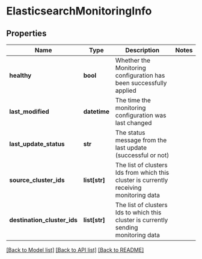 # ElasticsearchMonitoringInfo

## Properties
Name | Type | Description | Notes
------------ | ------------- | ------------- | -------------
**healthy** | **bool** | Whether the Monitoring configuration has been successfully applied | 
**last_modified** | **datetime** | The time the monitoring configuration was last changed | 
**last_update_status** | **str** | The status message from the last update (successful or not) | 
**source_cluster_ids** | **list[str]** | The list of clusters Ids from which this cluster is currently receiving monitoring data | 
**destination_cluster_ids** | **list[str]** | The list of clusters Ids to which this cluster is currently sending monitoring data | 

[[Back to Model list]](../README.md#documentation-for-models) [[Back to API list]](../README.md#documentation-for-api-endpoints) [[Back to README]](../README.md)


